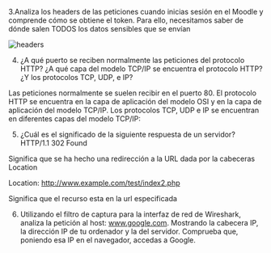 3.Analiza los headers de las peticiones cuando inicias sesión en el Moodle y comprende cómo se obtiene el token.
Para ello, necesitamos saber de dónde salen TODOS los datos sensibles que se envían

![headers](https://github.com/Jowi2993/despliegue-de-aplicaciones-web/assets/144775347/8a279bd4-a593-4940-b3ad-136a679d2227)


4. ¿A qué puerto se reciben normalmente las peticiones del protocolo HTTP?
¿A qué capa del modelo TCP/IP se encuentra el protocolo HTTP? ¿Y los protocolos TCP, UDP, e IP?

Las peticiones normalmente se suelen recibir en el puerto 80.
El protocolo HTTP se encuentra en la capa de aplicación del modelo OSI y en la capa de aplicación del modelo TCP/IP.
Los protocolos TCP, UDP e IP  se encuentran en diferentes capas del modelo TCP/IP:

5. ¿Cuál es el significado de la siguiente respuesta de un servidor? HTTP/1.1 302 Found

Significa que se ha hecho una redirección a la URL dada por la cabeceras Location

Location: http://www.example.com/test/index2.php

Significa que el recurso esta en la url especificada

6. Utilizando el filtro de captura para la interfaz de red de Wireshark, analiza la petición al host: www.google.com. Mostrando la cabecera IP, la dirección IP de tu ordenador y la del servidor. Comprueba que, poniendo esa IP en el navegador, accedas a Google.

